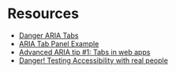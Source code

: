 Resources
==========

- [Danger ARIA Tabs](simplyaccessible.com/article/danger-aria-tabs/)
- [ARIA Tab Panel Example](http://accessibility.athena-ict.com/aria/examples/tabpanel2.shtml)
- [Advanced ARIA tip #1: Tabs in web apps](https://www.marcozehe.de/2013/02/02/advanced-aria-tip-1-tabs-in-web-apps/)
- [Danger! Testing Accessibility with real people](https://medium.com/@LeonieWatson/danger-testing-accessibility-with-real-people-4515f72db648#.u1l7q7l5b)